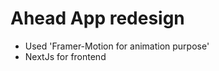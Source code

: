 <h1>Ahead App redesign</h1>
<ul>
  <li>Used 'Framer-Motion for animation purpose'</li>
  <li>NextJs for frontend</li>
</ul>
